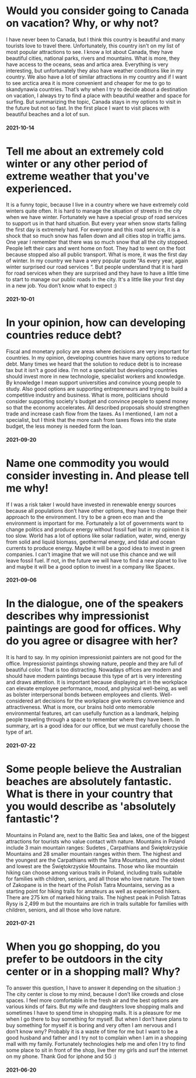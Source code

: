 # Would you consider going to Canada on vacation? Why, or why not?
I have never been to Canada, but I think this country is beautiful and many tourists love to travel there. Unfortunately, this country isn't on my list of most popular attractions to see. I know a lot about Canada, they have beautiful cities, national parks, rivers  and mountains. What is more, they have access to the oceans, seas and artica area. Everything is very interesting, but unfortunately they also have weather conditions like in my country. We also have a lot of similar attractions in my country and if I want to see arctica area it is more convenient and cheaper for me to go to skandynawia countries. That’s why when I try to decide about a destination on vacation, I always try to find a place with beautiful weather and space for surfing. But summarizing the topic, Canada stays in my options to visit in the future but not so fast. In the first place I want to visit places with beautiful beaches  and a lot of sun. 
#### 2021-10-14

# Tell me about an extremely cold winter or any other period of extreme weather that you've experienced.
It is a funny topic, because I live in a country where we have extremely cold winters quite often. It is hard to manage the situation of streets in the city when we have winter. Fortunately we have a special group of road services to support us in that hard situation. But every year when snow starts falling the first day is extremely hard. For everyone and this road service, it is a shock that so much snow has fallen down and all cities stop in traffic jams. One year I remember that there was so much snow that all the city stopped. People left their cars and went home on foot. They had to went on the foot because stopped also all public transport. What is more, it was the first day of winter. In my country we have a very popular quote “As every year, again winter surprised our road services “. But people understand that it is hard for road services when they are surprised and they have to have  a little time to start to manage our public roads in the city. It's a little like your first day in a new job. You don’t know what to expect :)
#### 2021-10-01

# In your opinion, how can developing countries reduce debt?
Fiscal and monetary policy are areas where decisions are very important for countries. In my opinion, developing countries have many options to reduce debt. Many times we heard that the solution to reduce debt is to increase tax but it isn't a good idea.  I’m not a specialist but developing countries  should invest more  in new technologie, specialist workers and knowledge. By knowledge I mean support universities and convince young people to study. Also good options are supporting entrepreneurs and trying to build a competitive industry and business. What is more, politicians should consider supporting society's budget and convince people to spend money so that the economy accelerates. All described proposals should strengthen trade and increase cash flow from the taxes. As I mentioned, I am not a specialist, but I think that the more cash from taxes flows into the state budget, the less money is needed form the loan. 
#### 2021-09-20

# Name one commodity you would consider investing in. And please tell me why!
If I was a risk taker I would have invested in renewable energy sources because all populations don’t have other options,  they have to change their approach to the environment. I try to be a green eco man and the environment is important for me. Fortunately a lot of governments want to change politics and produce energy without fossil fuel but in my opinion it is too slow. World has a lot of options like solar radiation, water, wind, energy from solid and liquid biomass, geothermal energy, and tidal and ocean currents to produce energy. Maybe it will be a good idea to invest in green companies. I can't imagine that we will not use this chance and we will leave fossil fuel. If not, in the future we will have to find a new planet to live and maybe it will be a good option to invest in a company like Spacex. 
#### 2021-09-06

# In the dialogue, one of the speakers describes why impressionist paintings are good for offices. Why do you agree or disagree with her?
It is hard to say. In my opinion impressionist painters are not good for the office. Impressionist paintings showing nature, people and they are full of beautiful color. That is too distracting. Nowadays offices are modern and should have modern paintings because this type of art is very interesting and draws attention. It is important because displaying art in the workplace can elevate employee performance, mood, and physical well-being, as well as bolster interpersonal bonds between employees and clients. Well-considered art decisions for the workplace give workers convenience and attractiveness. What is more, our brains hold onto memorable environmental features, art can usefully function as a landmark, helping people traveling through a space to remember where they have been. In summary, art is a good idea for our office, but we must carefully choose the type of art.
#### 2021-07-22

# Some people believe the Australian beaches are absolutely fantastic. What is there in your country that you would describe as 'absolutely fantastic'?
Mountains in Poland are, next to the Baltic Sea and lakes, one of the biggest attractions for tourists who value contact with nature. Mountains in Poland include 3 main mountain ranges: Sudetes , Carpathians and Świętokrzyskie Mountains and 28 smaller mountain ranges within them. The highest and the youngest are the Carpathians with the Tatra Mountains, and the oldest and lowest are the Świętokrzyskie Mountains. Those who like mountain hiking can choose among various trails in Poland, including trails suitable for families with children, seniors, and all those who love nature. The town of Zakopane is in the heart of the Polish Tatra Mountains, serving as a starting point for hiking trails for amateurs as well as experienced hikers. There are 275 km of marked hiking trails. The highest peak in Polish Tatras Rysy is 2,499 m but the mountains are rich in trails suitable for families with children, seniors, and all those who love nature.
#### 2021-07-21

# When you go shopping, do you prefer to be outdoors in the city center or in a shopping mall? Why?
To answer this question, I have to answer it depending on the situation :) The city center is close to my mind, because I don’t like crowds and close spaces. I feel more comfortable in the fresh air and the best options are various kinds of fairs. But my wife and daughters love shopping malls and sometimes I have to spend time in shopping malls. It is a pleasure for me when I go there to buy something for myself. But when I don’t have plans to buy something for myself it is boring and very often I am nervous and I don’t know wny? Probably it is a waste of time for me but I want to be a good husband and father and I try not to complain when I am in a shopping mall with my family. Fortunately technologies help me and ofen I try to find some place to sit in front of the shop, live ther my girls and surf the internet on my phone.  Thank God for iphone and 5G :) 
#### 2021-06-20
